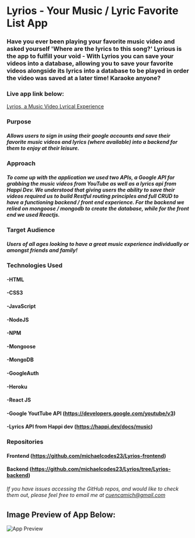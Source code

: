 # Lyrios - Your Music / Lyric Favorite List App

### Have you ever been playing your favorite music video and asked yourself 'Where are the lyrics to this song?' Lyrious is the app to fulfill your void - With Lyrios you can save your videos into a database, allowing you to save your favorite videos alongside its lyrics into a database to be played in order the video was saved at a later time! Karaoke anyone? 


### Live app link below: 

[Lyrios, a Music Video Lyrical Experience](https://lyrios-music-frontend.herokuapp.com/)

### Purpose

##### Allows users to sign in using their google accounts and save their favorite music videos and lyrics (where available) into a backend for them to enjoy at their leisure.

### Approach

##### To come up with the application we used two APIs, a Google API for grabbing the music videos from YouTube as well as a lyrics api from Happi Dev. We understood that giving users the ability to save their videos required us to build Restful routing principles and full CRUD to have a functioning backend / front end experience. For the backend we relied on mongoose / mongodb to create the database, while for the front end we used Reactjs.

### Target Audience

##### Users of all ages looking to have a great music experience individually or amongst friends and family!

### Technologies Used

#### -HTML
#### -CSS3
#### -JavaScript
#### -NodeJS
#### -NPM
#### -Mongoose
#### -MongoDB
#### -GoogleAuth
#### -Heroku
#### -React JS
#### -Google YoutTube API (https://developers.google.com/youtube/v3)
#### -Lyrics API from Happi dev (https://happi.dev/docs/music)

### Repositories

#### Frontend (https://github.com/michaelcodes23/Lyrios-frontend)
#### Backend (https://github.com/michaelcodes23/Lyrios/tree/Lyrios-backend)
###### If you have issues accessing the GitHub repos, and would like to check them out, please feel free to email me at cuencamich@gmail.com

## Image Preview of App Below: 
![App Preview](https://i.imgur.com/nPGo4qn.png)
